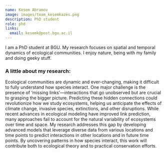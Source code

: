 ```yaml
---
name: Kesem Abramov
image: images/team_kesemkazes.png
description: PhD student
role: phd
links:
  email: kesemk@post.bgu.ac.il
---
```


I am a PhD student at BGU.  My research focuses on spatial and temporal dynamics of ecological communities. I enjoy nature, being with my family and doing geeky stuff.

### A little about my research:
Ecological communities are dynamic and ever-changing, making it difficult to fully understand how species interact. One major challenge is the presence of ‘missing links’—interactions that go unobserved but are crucial to grasping the bigger picture. Predicting these hidden connections could revolutionize how we study ecosystems, helping us anticipate the effects of climate change, invasive species, extinctions, and other disruptions. While recent advances in ecological modeling have improved link prediction, many approaches fail to account for the natural variability of ecosystems over time and space. My research addresses this gap by developing advanced models that leverage diverse data from various locations and time points to predict interactions in other locations and in future time points. By uncovering patterns in how species interact, this work will contribute both to ecological theory and to practical conservation efforts.
